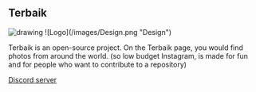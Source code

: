 ## Terbaik
<img src="/public/logo/android-chrome-512x512.png.jpg" alt="drawing" width="200"/>
![Logo](/images/Design.png "Design")

Terbaik is an open-source project. On the Terbaik page, you would find photos from around the world. (so low budget Instagram, is made for fun and for people who want to contribute to a repository)

[Discord server](https://discord.gg/ykfbE2wq)
